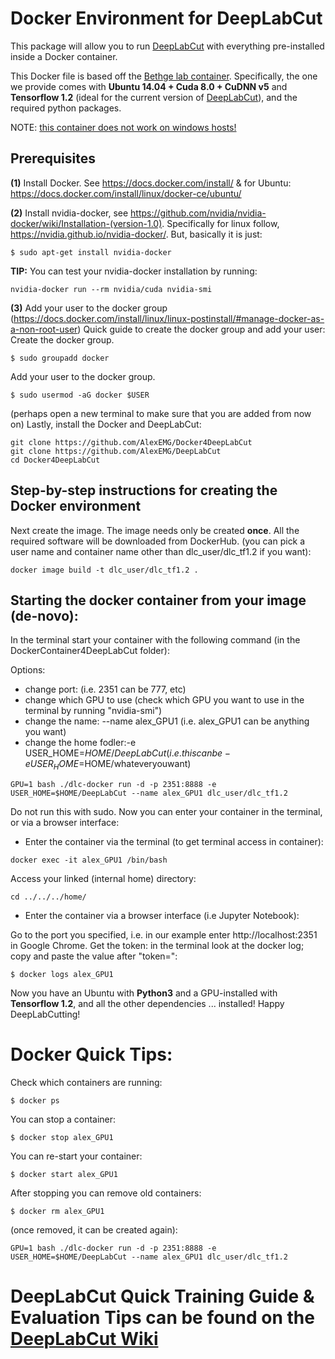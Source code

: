 # Docker Environment for DeepLabCut

This package will allow you to run [DeepLabCut](https://github.com/AlexEMG/DeepLabCut) with everything pre-installed inside a Docker container.

This Docker file is based off the [Bethge lab container](https://github.com/bethgelab/docker). Specifically, the one we provide comes with **Ubuntu 14.04 + Cuda 8.0 + CuDNN v5** and **Tensorflow 1.2** (ideal for the current version of [DeepLabCut](https://github.com/AlexEMG/DeepLabCut)), and the required python packages.


NOTE: [this container does not work on windows hosts!](https://github.com/NVIDIA/nvidia-docker/issues/43)

## Prerequisites

**(1)** Install Docker. See https://docs.docker.com/install/ & for Ubuntu: https://docs.docker.com/install/linux/docker-ce/ubuntu/

**(2)** Install nvidia-docker, see https://github.com/nvidia/nvidia-docker/wiki/Installation-(version-1.0). Specifically for linux follow, https://nvidia.github.io/nvidia-docker/.
But, basically it is just: 

    $ sudo apt-get install nvidia-docker
    
**TIP:**
You can test your nvidia-docker installation by running:
```
nvidia-docker run --rm nvidia/cuda nvidia-smi
```
**(3)** Add your user to the docker group (https://docs.docker.com/install/linux/linux-postinstall/#manage-docker-as-a-non-root-user)
Quick guide  to create the docker group and add your user: 
Create the docker group.

    $ sudo groupadd docker
Add your user to the docker group.

    $ sudo usermod -aG docker $USER

(perhaps open a new terminal to make sure that you are added from now on)
Lastly, install the Docker and DeepLabCut: 
```
git clone https://github.com/AlexEMG/Docker4DeepLabCut
git clone https://github.com/AlexEMG/DeepLabCut
cd Docker4DeepLabCut
```

## Step-by-step instructions for creating the Docker environment

Next create the image. The image needs only be created **once**. All the required software will be downloaded from DockerHub. (you can pick a user name and container name other than dlc_user/dlc_tf1.2 if you want):
```
docker image build -t dlc_user/dlc_tf1.2 .
```

## Starting the docker container from your image (de-novo):

In the terminal start your container with the following command (in the DockerContainer4DeepLabCut folder):

Options: 
- change port: (i.e. 2351 can be 777, etc)
- change which GPU to use (check which GPU you want to use in the terminal by running "nvidia-smi")
- change the name: --name alex_GPU1 (i.e. alex_GPU1 can be anything you want)
- change the home fodler:-e USER_HOME=$HOME/DeepLabCut  (i.e. this can be -e USER_HOME=$HOME/whateveryouwant)

```
GPU=1 bash ./dlc-docker run -d -p 2351:8888 -e USER_HOME=$HOME/DeepLabCut --name alex_GPU1 dlc_user/dlc_tf1.2
```
Do not run this with sudo. Now you can enter your container in the terminal, or via a browser interface: 

 - Enter the container via the terminal (to get terminal access in container):
```
docker exec -it alex_GPU1 /bin/bash
```
Access your linked (internal home) directory:
```
cd ../../../home/
```
- Enter the container via a browser interface (i.e Jupyter Notebook):

Go to the port you specified, i.e. in our example enter http://localhost:2351 in Google Chrome.
Get the token: in the terminal look at the docker log; copy and paste the value after "token=":

    $ docker logs alex_GPU1 
  

Now you have an Ubuntu with **Python3** and a GPU-installed with **Tensorflow 1.2**, and all the other dependencies ... installed! Happy DeepLabCutting! 

# Docker Quick Tips:
Check which containers are running:

    $ docker ps 
You can stop a container: 

    $ docker stop alex_GPU1 

You can re-start your container:

    $ docker start alex_GPU1

After stopping you can remove old containers: 

    $ docker rm alex_GPU1

(once removed, it can be created again): 
```
GPU=1 bash ./dlc-docker run -d -p 2351:8888 -e USER_HOME=$HOME/DeepLabCut --name alex_GPU1 dlc_user/dlc_tf1.2
```

# DeepLabCut Quick Training Guide & Evaluation Tips can be found on the [DeepLabCut Wiki]( https://github.com/AlexEMG/DeepLabCut/wiki)
